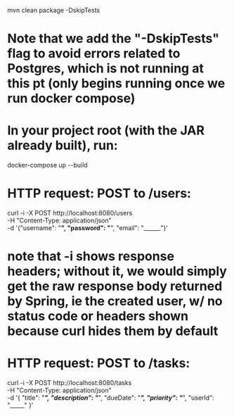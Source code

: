 mvn clean package -DskipTests
# Note that we add the "-DskipTests" flag to avoid errors related to Postgres, which is not running at this pt (only begins running once we run docker compose)


# In your project root (with the JAR already built), run:
docker-compose up --build

# HTTP request: POST to /users:
curl -i -X POST http://localhost:8080/users \
  -H "Content-Type: application/json" \
  -d '{"username": "______", "password": "______", "email": "______"}'
# note that -i shows response headers; without it, we would simply get the raw response body returned by Spring, ie the created user, w/ no status code or headers shown because curl hides them by default

# HTTP request: POST to /tasks:
curl -i -X POST http://localhost:8080/tasks \
  -H "Content-Type: application/json" \
  -d '{
    "title": "_____",
    "description": "_____",
    "dueDate": "_____",
    "priority": "_____",
    "userId": "_____"
  }'
